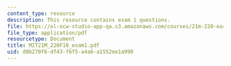 ```yaml
---
content_type: resource
description: This resource contains exam 1 questions.
file: https://ol-ocw-studio-app-qa.s3.amazonaws.com/courses/21m-220-early-music-fall-2010/d8b270f6df43f6f5a4a6a1552ee1a990_MIT21M_220F10_exam1.pdf
file_type: application/pdf
resourcetype: Document
title: MIT21M_220F10_exam1.pdf
uid: d8b270f6-df43-f6f5-a4a6-a1552ee1a990
---
```

